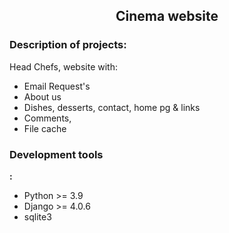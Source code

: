 <h2 align="center">Cinema website</h2>


### Description of projects:
Head Chefs, website with:
- Email Request's
- About us
- Dishes, desserts, contact, home pg & links
- Comments, 
- File cache


### Development tools
**:**
- Python >= 3.9
- Django >= 4.0.6
- sqlite3
